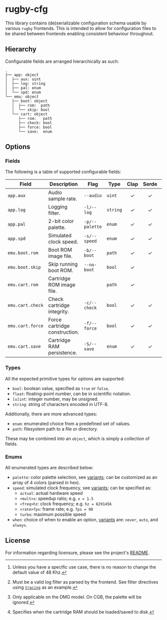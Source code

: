 # rugby-cfg

This library contains (de)serializable configuration schema usable by various
`rugby` frontends. This is intended to allow for configuration files to be
shared between frontends enabling consistent behaviour throughout.

## Hierarchy

Configurable fields are arranged hierarchically as such:

```
.
├── app: object
│  ├── aux: uint
│  ├── log: string
│  ├── pal: enum
│  └── spd: enum
└── emu: object
   ├── boot: object
   │  ├── rom:  path
   │  └── skip: bool
   └── cart: object
      ├── rom:   path
      ├── check: bool
      ├── force: bool
      └── save:  enum
```

## Options

### Fields

The following is a table of supported configurable fields:

| Field            | Description                   | Flag           | Type     | Clap  | Serde | Notes  |
|------------------|-------------------------------|----------------|----------|:-----:|:-----:|--------|
| `app.aux`        | Audio sample rate.            | `--audio`      | `uint`   |   ✓   |   ✓   | [^aux] |
| `app.log`        | Logging filter.               | `-l/--log`     | `string` |   ✓   |   ✓   | [^log] |
| `app.pal`        | 2-bit color palette.          | `-p/--palette` | `enum`   |   ✓   |   ✓   | [^pal] |
| `app.spd`        | Simulated clock speed.        | `-s/--speed`   | `enum`   |   ✓   |   ✓   |        |
| `emu.boot.rom`   | Boot ROM image file.          | `-b/--boot`    | `path`   |   ✓   |   ✓   |        |
| `emu.boot.skip`  | Skip running boot ROM.        | `--no-boot`    | `bool`   |   ✓   |       |        |
| `emu.cart.rom`   | Cartridge ROM image file.     |                | `path`   |   ✓   |       |        |
| `emu.cart.check` | Check cartridge integrity.    | `-c/--check`   | `bool`   |   ✓   |   ✓   |        |
| `emu.cart.force` | Force cartridge construction. | `-f/--force`   | `bool`   |   ✓   |   ✓   |        |
| `emu.cart.save`  | Cartridge RAM persistence.    | `-S/--save`    | `enum`   |   ✓   |   ✓   | [^sav] |

[^aux]: Unless you have a specific use case, there is no reason to change the
    default value of 48 Khz.
[^log]: Must be a valid log filter as parsed by the frontend. See filter
    directives using [`tracing`][filter] as an example.
[^pal]: Only applicable on the DMG model. On CGB, the palette will be ignored.
[^sav]: Specifies when the cartridge RAM should be loaded/saved to disk.

### Types

All the expected primitive types for options are supported:

- `bool`: boolean value, specified as `true` or `false`.
- `float`: floating-point number, can be in scientific notation.
- `[u]int`: integer number, may be unsigned.
- `string`: string of characters encoded in UTF-8.

Additionally, there are more advanced types:

- `enum`: enumerated choice from a predefined set of values.
- `path`: filesystem path to a file or directory.

These may be combined into an `object`, which is simply a collection of fields.

### Enums

All enumerated types are described below:

- `palette`: color palette selection, see [variants][src.pal]; can be customized
  as an array of 4 colors (parsed in hex).
- `speed`: simulated clock frequency, see [variants][src.spd]; can be specified
  as:
  - `actual`: actual hardware speed
  - `<mult>x`: speedup ratio; e.g. `x = 1.5`
  - `<freq>hz`: clock frequency; e.g. `hz = 6291456`
  - `<rate>fps`: frame rate; e.g. `fps = 90`
  - `turbo`: maximum possible speed
- `when`: choice of when to enable an option, [variants][src.when] are: `never`,
  `auto`, and `always`.

## License

For information regarding licensure, please see the project's [README][license].

<!-- Reference-style links -->
[filter]:   https://tracing.rs/tracing_subscriber/filter/struct.envfilter#directives
[license]:  /README.md#license
[src.pal]:  ./src/val.rs#L33
[src.spd]:  ./src/val.rs#L102
[src.when]: ./src/val.rs#L14
